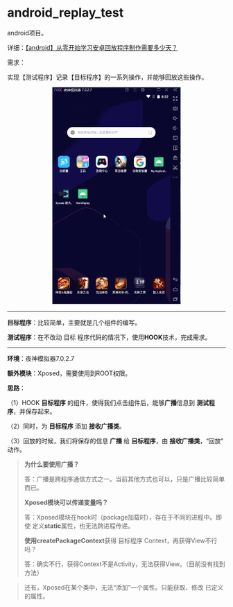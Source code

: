 # android_replay_test
android项目。

详细：[【android】从零开始学习安卓回放程序制作需要多少天？](https://blog.csdn.net/LittleSeedling/article/details/124769084)

需求：

实现【测试程序】记录【目标程序】的一系列操作，并能够回放这些操作。 


<center>
  <img src="gif1.gif" height="500px"/>
</center>

---

**目标程序**：比较简单，主要就是几个组件的编写。

**测试程序**：在不改动 目标 程序代码的情况下，使用**HOOK**技术，完成需求。

---
**环境**：夜神模拟器7.0.2.7

**额外模块**：Xposed，需要使用到ROOT权限。

**思路**：

（1）HOOK **目标程序** 的组件，使得我们点击组件后，能够**广播**信息到 **测试程序**，并保存起来。

（2）同时，为 **目标程序** 添加 **接收广播类**。

（3）回放的时候，我们将保存的信息 **广播** 给 **目标程序**，由 **接收广播类**，“回放” 动作。

> **为什么要使用广播？**
> 
> 答：广播是跨程序通信方式之一。当前其他方式也可以，只是广播比较简单而已。
> 
> **Xposed模块可以传递变量吗？**
> 
> 答：Xposed模块在hook时（package加载时），存在于不同的进程中。即使 定义**static**属性，也无法跨进程传递。
> 
> **使用createPackageContext**获得 目标程序 Context，再获得View不行吗？
> 
> 答：确实不行，获得Context不是Activity，无法获得View。（目前没有找到方法）

> 还有，Xposed在某个类中，无法“添加”一个属性。只能获取、修改 已定义的属性。
